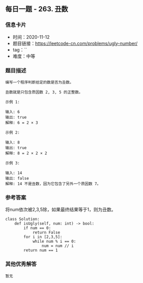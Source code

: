 ## 每日一题 - 263. 丑数

### 信息卡片

- 时间：2020-11-12
- 题目链接：https://leetcode-cn.com/problems/ugly-number/
- tag：``
- 难度：中等

### 题目描述

```
编写一个程序判断给定的数是否为丑数。

丑数就是只包含质因数 2, 3, 5 的正整数。

示例 1:

输入: 6
输出: true
解释: 6 = 2 × 3

示例 2:

输入: 8
输出: true
解释: 8 = 2 × 2 × 2

示例 3:

输入: 14
输出: false 
解释: 14 不是丑数，因为它包含了另外一个质因数 7。
```

### 参考答案

将num依次被2,3,5除，如果最终结果等于1，则为丑数。

```
class Solution:
    def isUgly(self, num: int) -> bool:
        if num == 0:
            return False
        for i in [2,3,5]:
            while num % i == 0:
                num = num // i
        return num == 1

```


### 其他优秀解答

```
暂无
```



